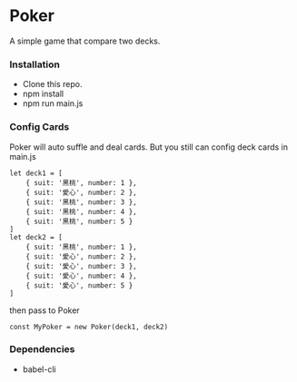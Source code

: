 # Poker
A simple game that compare two decks.

### Installation
* Clone this repo.
* npm install
* npm run main.js

### Config Cards
Poker will auto suffle and deal cards.
But you still can config deck cards in main.js

```
let deck1 = [
    { suit: '黑桃', number: 1 },
    { suit: '愛心', number: 2 },
    { suit: '黑桃', number: 3 },
    { suit: '黑桃', number: 4 },
    { suit: '黑桃', number: 5 }
]
let deck2 = [
    { suit: '黑桃', number: 1 },
    { suit: '愛心', number: 2 },
    { suit: '愛心', number: 3 },
    { suit: '愛心', number: 4 },
    { suit: '愛心', number: 5 }
]
```

then pass to Poker

```
const MyPoker = new Poker(deck1, deck2)
```

### Dependencies
* babel-cli
